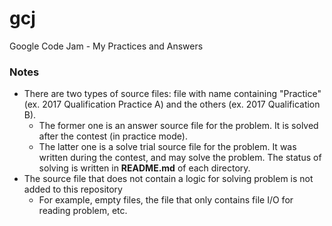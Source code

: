 # gcj
Google Code Jam - My Practices and Answers

### Notes
  * There are two types of source files: file with name containing "Practice" (ex. 2017 Qualification Practice A) and the others (ex. 2017 Qualification B). 
    * The former one is an answer source file for the problem. It is solved after the contest (in practice mode).
    * The latter one is a solve trial source file for the problem. It was written during the contest, and may solve the problem. The status of solving is written in **README.md** of each directory.
  * The source file that does not contain a logic for solving problem is not added to this repository
    * For example, empty files, the file that only contains file I/O for reading problem, etc.

